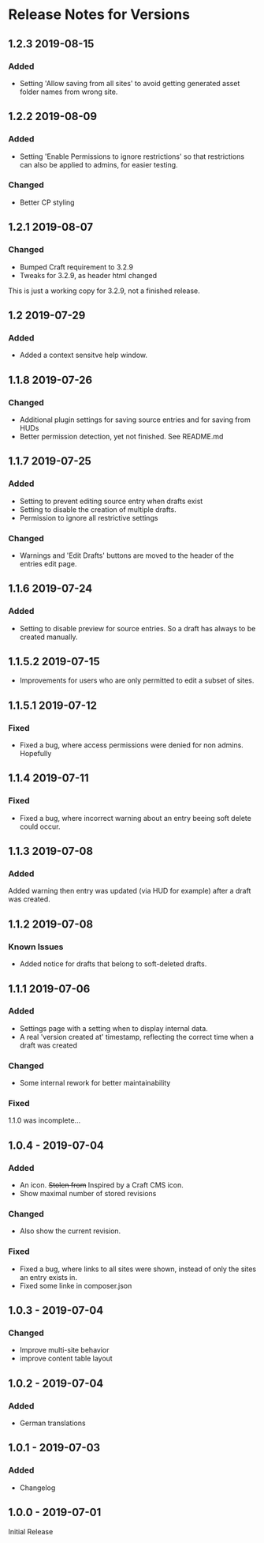 # Release Notes for Versions

## 1.2.3 2019-08-15

### Added 

* Setting 'Allow saving from all sites' to avoid getting generated asset folder names
from wrong site.


## 1.2.2 2019-08-09

### Added

* Setting 'Enable Permissions to ignore restrictions' so that restrictions can also be applied to admins,
for easier testing.

### Changed

* Better CP styling

## 1.2.1 2019-08-07

### Changed

* Bumped Craft requirement to 3.2.9
* Tweaks for 3.2.9, as header html changed

This is just a working copy for 3.2.9, not a finished release.

## 1.2 2019-07-29

### Added

* Added a context sensitve help window.

## 1.1.8 2019-07-26

### Changed

* Additional plugin settings for saving source entries and for saving from HUDs
* Better permission detection, yet not finished. See README.md

## 1.1.7 2019-07-25

### Added 

* Setting to prevent editing source entry when drafts exist
* Setting to disable the creation of multiple drafts.
* Permission to ignore all restrictive settings

### Changed

* Warnings and 'Edit Drafts' buttons are moved to the header of the entries edit page.

## 1.1.6 2019-07-24

### Added

* Setting to disable preview for source entries. So a draft has always to be created manually.

## 1.1.5.2 2019-07-15

* Improvements for users who are only permitted to edit a subset of sites.

## 1.1.5.1 2019-07-12

### Fixed

* Fixed a bug, where access permissions were denied for non admins. Hopefully

## 1.1.4 2019-07-11

### Fixed

* Fixed a bug, where incorrect warning about an entry beeing soft delete could occur.


## 1.1.3 2019-07-08

### Added

Added warning then entry was updated (via HUD for example) after a draft was created.

## 1.1.2 2019-07-08

### Known Issues

* Added notice for drafts that belong to soft-deleted drafts.

## 1.1.1 2019-07-06

### Added

* Settings page with a setting when to display internal data.
* A real 'version created at' timestamp, reflecting the
correct time when a draft was created

### Changed
* Some internal rework for better maintainability

### Fixed
1.1.0 was incomplete...


## 1.0.4 - 2019-07-04

### Added
* An icon. <strike>Stolen from</strike> Inspired by a Craft CMS icon.
* Show maximal number of stored revisions

### Changed
* Also show the current revision.

### Fixed

* Fixed a bug, where links to all sites were shown,
instead of only the sites an entry exists in.
* Fixed some linke in composer.json

## 1.0.3 - 2019-07-04

### Changed

* Improve multi-site behavior 
* improve content table layout 

## 1.0.2 - 2019-07-04

### Added

* German translations

## 1.0.1 - 2019-07-03

### Added

* Changelog

## 1.0.0 - 2019-07-01

Initial Release
